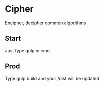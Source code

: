 # Cipher
Encipher, decipher common algorithms

## Start
Just type gulp in cmd

## Prod
Type gulp build and your /dist will be updated


